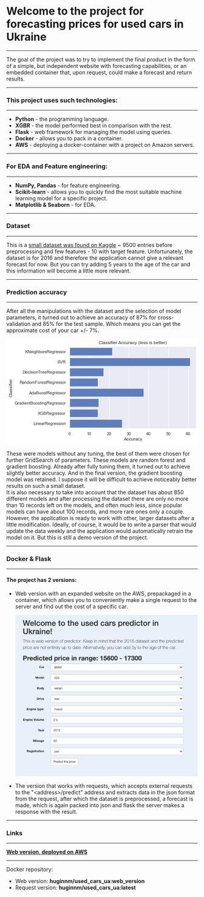 # Welcome to the project for forecasting prices for used cars in Ukraine

---
The goal of the project was to try to implement 
the final product in the form of a simple, but 
independent website with forecasting capabilities, 
or an embedded container that, upon request, could 
make a forecast and return results.

---
### This project uses such technologies:

---
* **Python** - the programming language.
* **XGBR** - the model performed best in comparison with the rest.
* **Flask** - web framework for managing the model using queries.
* **Docker** - allows you to pack in a container.
* **AWS** - deploying a docker-container with a project on Amazon servers.

---
### For EDA and Feature engineering:  

---
* **NumPy, Pandas** - for feature engineering.
* **Scikit-learn** - allows you to quickly find 
  the most suitable machine learning model for a specific project.
* **Matplotlib & Seaborn** - for EDA.

---
### Dataset

---
This is a [small dataset was found on Kaggle](https://www.kaggle.com/antfarol/car-sale-advertisements)
~ 9500 entries before preprocessing
and few features - 10 with target feature. Unfortunately, the dataset is for 2016 and therefore the application 
cannot give a relevant forecast for now. But you can try adding 5 years to the age of the car and this information 
will become a little more relevant.

---
### Prediction accuracy

---
After all the manipulations with the dataset 
and the selection of model parameters, it turned out to achieve 
an accuracy of 87% for cross-validation and 85% for the test sample.
Which means you can get the approximate cost of your car +/- 7%.  

![img.png](images/models.png)  

These were models without any tuning, the best of them were chosen 
for further GridSearch of parameters. 
These models are random forest and gradient boosting. Already after 
fully tuning them, it turned out to achieve slightly better accuracy. 
And in the final version, the gradient boosting model was retained. 
I suppose it will be difficult to achieve noticeably better results on 
such a small dataset.  
It is also necessary to take into account that the dataset has about 850
different models and after processing the dataset there are only no more 
than 10 records left on the models, and often much less, since popular 
models can have about 100 records, and more rare ones only a couple.  
However, the application is ready to work with other, larger datasets after
a little modification. Ideally, of course, it would be to write a parser that 
would update the data weekly and the application would automatically retrain 
the model on it. But this is still a demo version of the project.

---
### Docker & Flask

---
#### The project has 2 versions:


* Web version with an expanded website on the AWS, prepackaged in a container, which allows
  you to conveniently make a single request to the server and find 
  out the cost of a specific car.
  

  ![site](images/site.png)


* The version that works with requests, which accepts external requests to the 
  "\<address\>/predict" address and extracts data in the json format from the request, after 
  which the dataset is preprocessed, a forecast is made, which is again packed into json and 
  flask the server makes a response with the result.

---
### Links

---
**[Web version, deployed on AWS](http://usedcarsua-env.eba-wy63zwqy.us-east-1.elasticbeanstalk.com/)**

---

Docker repository:
* Web version: **huginnm/used_cars_ua:web_version**
* Request version: **huginnm/used_cars_ua:latest**



